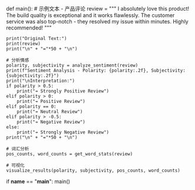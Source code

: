 def main():
    # 示例文本 - 产品评论
    review = """
    I absolutely love this product! The build quality is exceptional 
    and it works flawlessly. The customer service was also top-notch - 
    they resolved my issue within minutes. Highly recommended!
    """
    
    print("Original Text:")
    print(review)
    print("\n" + "="*50 + "\n")
    
    # 分析情感
    polarity, subjectivity = analyze_sentiment(review)
    print(f"Sentiment Analysis - Polarity: {polarity:.2f}, Subjectivity: {subjectivity:.2f}")
    print("\nInterpretation:")
    if polarity > 0.5:
        print("➔ Strongly Positive Review")
    elif polarity > 0:
        print("➔ Positive Review")
    elif polarity == 0:
        print("➔ Neutral Review")
    elif polarity > -0.5:
        print("➔ Negative Review")
    else:
        print("➔ Strongly Negative Review")
    print("\n" + "="*50 + "\n")
    
    # 词汇分析
    pos_counts, word_counts = get_word_stats(review)
    
    # 可视化
    visualize_results(polarity, subjectivity, pos_counts, word_counts)

if __name__ == "__main__":
    main()
